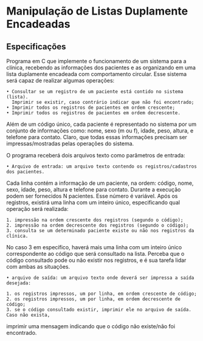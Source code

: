# Manipulação de Listas Duplamente Encadeadas

## Especificações

Programa em C que implemente o funcionamento de um sistema para a clínica, 
recebendo as informações dos pacientes e as organizando em uma
lista duplamente encadeada com comportamento circular. Esse sistema será capaz
de realizar algumas operações:
	
	• Consultar se um registro de um paciente está contido no sistema (lista). 
      Imprimir se existir, caso contrário indicar que não foi encontrado;
	• Imprimir todos os registros de pacientes em ordem crescente;
	• Imprimir todos os registros de pacientes em ordem decrescente.

Além de um código único, cada paciente é representado no sistema por um conjunto de
informações como: nome, sexo (m ou f), idade, peso, altura, e telefone para contato. Claro,
que todas essas informações precisam ser impressas/mostradas pelas operações do sistema.

O programa receberá dois arquivos texto como parâmetros de entrada:
	
	• Arquivo de entrada: um arquivo texto contendo os registros/cadastros dos pacientes.
Cada linha contém a informação de um paciente, na ordem: código, nome, sexo, idade,
peso, altura e telefone para contato. Durante a execução podem ser fornecidos N
pacientes. Esse número é variável. Após os registros, existirá uma linha com um
inteiro único, especificando qual operação será realizada:

	1. impressão na ordem crescente dos registros (segundo o código);
	2. impressão na ordem decrescente dos registros (segundo o código);
	3. consulta se um determinado paciente existe ou não nos registros da clínica.

No caso 3 em específico, haverá mais uma linha com um inteiro único correspondente
ao código que será consultado na lista. Perceba que o código consultado pode ou não
existir nos registros, e é sua tarefa lidar com ambas as situações.

	• arquivo de saída: um arquivo texto onde deverá ser impressa a saída desejada:
	
	1. os registros impressos, um por linha, em ordem crescente de código;
	2. os registros impressos, um por linha, em ordem decrescente de código;
	3. se o código consultado existir, imprimir ele no arquivo de saída. Caso não exista,
imprimir uma mensagem indicando que o código não existe/não foi encontrado.
